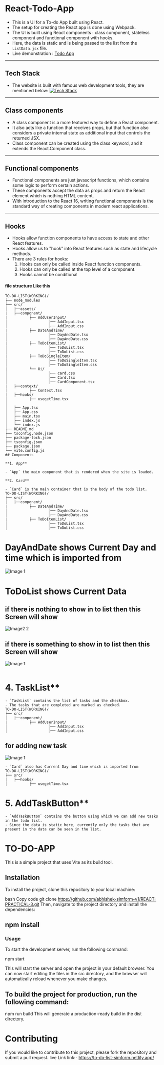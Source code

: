 # React-Todo-App

- This is a UI for a To-do App built using React.
- The setup for creating the React app is done using Webpack.
- The UI is built using React components : class component, stateless component and functional component with hooks.
- Here, the data is static and is being passed to the list from the `ListData.jsx` file.
- Live demonstration : [Todo App](https://production--react-practicl-3.netlify.app/)

---

## Tech Stack

- The website is built with famous web development tools, they are mentioned below:
  [![Tech Stack](https://skillicons.dev/icons?i=html,css,js,react,webpack,bootstrap,vscode,git,github)](https://skillicons.dev)

---

## Class components

- A class component is a more featured way to define a React component.
- It also acts like a function that receives props, but that function also considers a private internal state as additional input that controls the returned JSX.
- Class component can be created using the class keyword, and it extends the React.Component class.

---

## Functional components

- Functional components are just javascript functions, which contains some logic to perform certain actions.
- These components accept the data as props and return the React element which is nothing HTML content.
- With introduction to the React 16, writing functional components is the standard way of creating components in modern react applications.

---

## Hooks

- Hooks allow function components to have access to state and other React features.
- Hooks allow us to "hook" into React features such as state and lifecycle methods.
- There are 3 rules for hooks:
  1. Hooks can only be called inside React function components.
  2. Hooks can only be called at the top level of a component.
  3. Hooks cannot be conditional

#### file structure Like this

```
TO-DO-LIST(WORKING)/
├── node_modules
├── src/
|   ├──assets/
|   ├──component/
|          ├── AddUserInput/
│                   ├── AddInput.tsx
│                   ├── AddInput.css
|          ├── DateAndTime/
│                   ├── DayAndDate.tsx
│                   ├── DayAndDate.css
|          ├── ToDoItemList/
│                   ├── ToDoList.tsx
│                   ├── ToDoList.css
|          ├── ToDoSingleItem/
│                   ├── ToDoSingleItem.tsx
│                   ├── ToDoSingleItem.css
|          └── Ui/
│                   ├── card.css
│                   ├── Card.tsx
│                   ├── CardComponent.tsx
|   ├──context/
│          ├── Context.tsx
|   ├──hooks/
│          ├── usegetTime.tsx
│
│   ├── App.tsx
│   ├── App.css
│   ├── main.tsx
│   ├── index.js
│   └── index.js
├── README.md
├── tsconfig.node.json
├── package-lock.json
├── tsconfig.json
├── package.json
└── vite.config.js
## Components

**1. App**

- `App` the main component that is rendered when the site is loaded.

**2. Card**

- `Card` is the main container that is the body of the todo list.
TO-DO-LIST(WORKING)/
├── src/
|   ├──component/
|          ├── DateAndTime/
│                   ├── DayAndDate.tsx
│                   ├── DayAndDate.css
|          ├── ToDoItemList/
│                   ├── ToDoList.tsx
│                   ├── ToDoList.css

```

# DayAndDate shows Current Day and time which is imported from

![Image 1](./src/assets/datecomponent.png)

# ToDoList shows Current Data

## if there is nothing to show in to list then this Screen will show

![Image2 2](./src/assets/empteylistContainer.png)

## if there is something to show in to list then this Screen will show

![Image 1](./src/assets/filledlistcontainer.png)

```

```

# 4. TaskList\*\*

```
- `TaskList` contains the list of tasks and the checkbox.
- The tasks that are completed are marked as checked.
TO-DO-LIST(WORKING)/
├── src/
|   ├──component/
|          ├── AddUserInput/
│                   ├── AddInput.tsx
│                   ├── AddInput.css
```

## for adding new task

![Image 1](./src/assets/inputField.png)

```
- `Card` also has Current Day and time which is imported from
TO-DO-LIST(WORKING)/
├── src/
|   ├──hooks/
│          ├── usegetTime.tsx
```

# 5. AddTaskButton\*\*

```
- `AddTaskButton` contains the button using which we can add new tasks in the todo list.
- Since the data is static here, currently only the tasks that are present in the data can be seen in the list.

```

# TO-DO-APP

This is a simple project that uses Vite as its build tool.

## Installation

To install the project, clone this repository to your local machine:

bash
Copy code
git clone https://github.com/abhishek-simform-v1/REACT-PRACTICAL-3.git
Then, navigate to the project directory and install the dependencies:

## npm install

### Usage

To start the development server, run the following command:

npm start

This will start the server and open the project in your default browser. You can now start editing the files in the src directory, and the browser will automatically reload whenever you make changes.

## To build the project for production, run the following command:

npm run build
This will generate a production-ready build in the dist directory.

# Contributing

If you would like to contribute to this project, please fork the repository and submit a pull request.
live Link
link:- https://to-do-list-simform.netlify.app/

```

```
